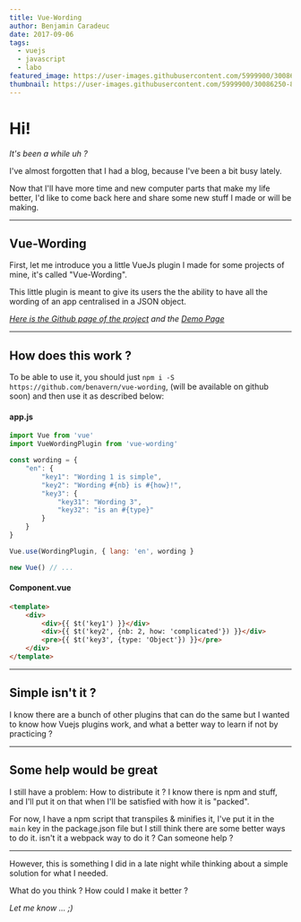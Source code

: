 ```yaml
---
title: Vue-Wording
author: Benjamin Caradeuc
date: 2017-09-06
tags:
  - vuejs
  - javascript
  - labo
featured_image: https://user-images.githubusercontent.com/5999900/30086250-835e1372-929a-11e7-9f9d-a85cd88e6a0a.png
thumbnail: https://user-images.githubusercontent.com/5999900/30086250-835e1372-929a-11e7-9f9d-a85cd88e6a0a.png
---
```


# Hi!

_It's been a while uh ?_

I've almost forgotten that I had a blog, because I've been a bit busy lately.

Now that I'll have more time and new computer parts that make my life better, I'd like to come back here and share some new stuff I made or will be making.

---

## Vue-Wording

First, let me introduce you a little VueJs plugin I made for some projects of mine, it's called "Vue-Wording".

This little plugin is meant to give its users the the ability to have all the wording of an app centralised in a JSON object.

_[Here is the Github page of the project](https://github.com/benavern/vue-wording) and the [Demo Page](https://blog.caradeuc.info/vue-wording)_

---

## How does this work ?

To be able to use it, you should just `npm i -S https://github.com/benavern/vue-wording`, (will be available on github soon) and then use it as described below:

#### app.js

``` javascript
import Vue from 'vue'
import VueWordingPlugin from 'vue-wording'

const wording = {
	"en": {
    	"key1": "Wording 1 is simple",
        "key2": "Wording #{nb} is #{how}!",
        "key3": {
        	"key31": "Wording 3",
            "key32": "is an #{type}"
        }
    }
}

Vue.use(WordingPlugin, { lang: 'en', wording }

new Vue() // ...
```

#### Component.vue

``` html
<template>
	<div>
    	<div>{{ $t('key1') }}</div>
        <div>{{ $t('key2', {nb: 2, how: 'complicated'}) }}</div>
        <pre>{{ $t('key3', {type: 'Object'}) }}</pre>
    </div>
</template>
```

---

## Simple isn't it ?

I know there are a bunch of other plugins that can do the same but I wanted to know how Vuejs plugins work, and what a better way to learn if not by practicing ?

---

## Some help would be great

I still have a problem: How to distribute it ? I know there is npm and stuff, and I'll put it on that when I'll be satisfied with how it is "packed".

For now, I have a npm script that transpiles & minifies it, I've put it in the `main` key in the package.json file but I still think there are some better ways to do it. isn't it a webpack way to do it ? Can someone help ?

---

However, this is something I did in a late night while thinking about a simple solution for what I needed.

What do you think ? How could I make it better ?

_Let me know ... ;)_
